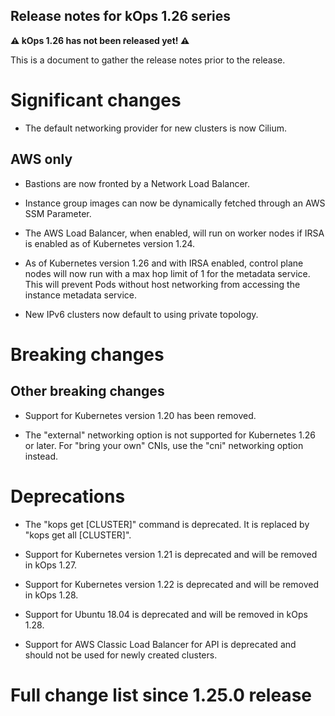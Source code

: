 ## Release notes for kOps 1.26 series

**&#9888; kOps 1.26 has not been released yet! &#9888;**

This is a document to gather the release notes prior to the release.

# Significant changes

* The default networking provider for new clusters is now Cilium.

## AWS only

* Bastions are now fronted by a Network Load Balancer.

* Instance group images can now be dynamically fetched through an AWS SSM Parameter.

* The AWS Load Balancer, when enabled, will run on worker nodes if IRSA is enabled as of Kubernetes version 1.24.

* As of Kubernetes version 1.26 and with IRSA enabled, control plane nodes will now run with a max hop limit of 1 for the metadata service. This will prevent Pods without host networking from accessing the instance metadata service.

* New IPv6 clusters now default to using private topology.

# Breaking changes

## Other breaking changes

* Support for Kubernetes version 1.20 has been removed.

* The "external" networking option is not supported for Kubernetes 1.26 or later. For "bring your own"
CNIs, use the "cni" networking option instead.

# Deprecations

* The "kops get [CLUSTER]" command is deprecated. It is replaced by "kops get all [CLUSTER]".

* Support for Kubernetes version 1.21 is deprecated and will be removed in kOps 1.27.

* Support for Kubernetes version 1.22 is deprecated and will be removed in kOps 1.28.

* Support for Ubuntu 18.04 is deprecated and will be removed in kOps 1.28.

* Support for AWS Classic Load Balancer for API is deprecated and should not be used for newly created clusters.


# Full change list since 1.25.0 release
